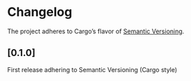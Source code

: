 # Changelog
The project adheres to Cargo’s flavor of [Semantic Versioning](https://semver.org/spec/v2.0.0.html).

## [0.1.0]
First release adhering to Semantic Versioning (Cargo style)
